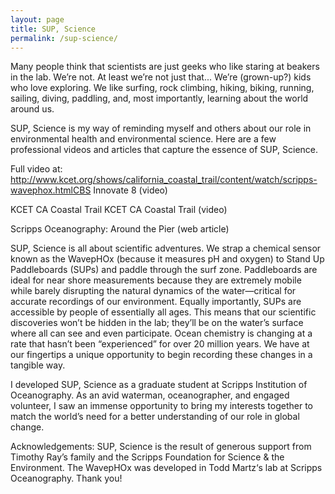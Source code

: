 ```yaml
---
layout: page
title: SUP, Science
permalink: /sup-science/
---
```


Many people think that scientists are just geeks who like staring at beakers in the lab. We’re not. At least we’re not just that... We’re (grown-up?) kids who love exploring. We like surfing, rock climbing, hiking, biking, running, sailing, diving, paddling, and, most importantly, learning about the world around us.

SUP, Science is my way of reminding myself and others about our role in environmental health and environmental science. Here are a few professional videos and articles that capture the essence of SUP, Science.

Full video at: http://www.kcet.org/shows/california_coastal_trail/content/watch/scripps-wavephox.htmlCBS Innovate 8 (video)

KCET CA Coastal Trail KCET CA Coastal Trail (video)

Scripps Oceanography: Around the Pier (web article)

SUP, Science is all about scientific adventures. We strap a chemical sensor known as the WavepHOx (because it measures pH and oxygen) to Stand Up Paddleboards (SUPs) and paddle through the surf zone. Paddleboards are ideal for near shore measurements because they are extremely mobile while barely disrupting the natural dynamics of the water—critical for accurate recordings of our environment. Equally importantly, SUPs are accessible by people of essentially all ages. This means that our scientific discoveries won’t be hidden in the lab; they’ll be on the water’s surface where all can see and even participate. Ocean chemistry is changing at a rate that hasn’t been “experienced” for over 20 million years. We have at our fingertips a unique opportunity to begin recording these changes in a tangible way.

I developed SUP, Science as a graduate student at Scripps Institution of Oceanography. As an avid waterman, oceanographer, and engaged volunteer, I saw an immense opportunity to bring my interests together to match the world’s need for a better understanding of our role in global change.

Acknowledgements: SUP, Science is the result of generous support from Timothy Ray’s family and the Scripps Foundation for Science & the Environment. The WavepHOx was developed in Todd Martz‘s lab at Scripps Oceanography. Thank you!
